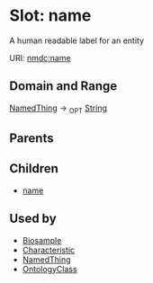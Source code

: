 
# Slot: name


A human readable label for an entity

URI: [nmdc:name](https://microbiomedata/meta/name)

## Domain and Range

[NamedThing](NamedThing.md) ->  <sub>OPT</sub> [String](String.md)

## Parents


## Children

 *  [name](biosample_name.md)

## Used by

 * [Biosample](Biosample.md)
 * [Characteristic](Characteristic.md)
 * [NamedThing](NamedThing.md)
 * [OntologyClass](OntologyClass.md)
